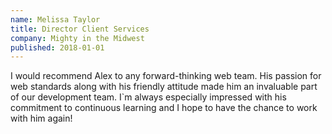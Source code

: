 ```yaml
---
name: Melissa Taylor
title: Director Client Services
company: Mighty in the Midwest
published: 2018-01-01
---
```


I would recommend Alex to any forward-thinking web team. His passion for web standards along with his friendly attitude made him an invaluable part of our development team. I`m always especially impressed with his commitment to continuous learning and I hope to have the chance to work with him again!
